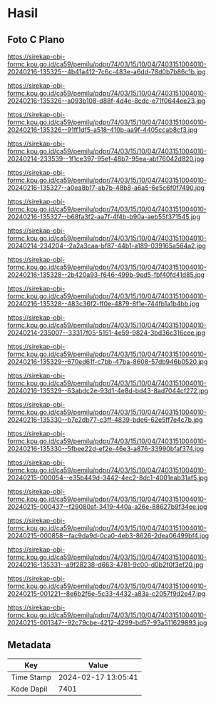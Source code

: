 # Hasil

## Foto C Plano

https://sirekap-obj-formc.kpu.go.id/ca59/pemilu/pdpr/74/03/15/10/04/7403151004010-20240216-135325--4b41a412-7c6c-483e-a6dd-78d0b7b86c1b.jpg

https://sirekap-obj-formc.kpu.go.id/ca59/pemilu/pdpr/74/03/15/10/04/7403151004010-20240216-135326--a093b108-d88f-4d4e-8cdc-e71f0644ee23.jpg

https://sirekap-obj-formc.kpu.go.id/ca59/pemilu/pdpr/74/03/15/10/04/7403151004010-20240216-135326--91ff1df5-a518-410b-aa9f-4405ccab8cf3.jpg

https://sirekap-obj-formc.kpu.go.id/ca59/pemilu/pdpr/74/03/15/10/04/7403151004010-20240214-233539--1f1ce397-95ef-48b7-95ea-abf76042d820.jpg

https://sirekap-obj-formc.kpu.go.id/ca59/pemilu/pdpr/74/03/15/10/04/7403151004010-20240216-135327--a0ea8b17-ab7b-48b8-a6a5-6e5c6f0f7490.jpg

https://sirekap-obj-formc.kpu.go.id/ca59/pemilu/pdpr/74/03/15/10/04/7403151004010-20240216-135327--b68fa3f2-aa7f-4f4b-b90a-aeb55f371545.jpg

https://sirekap-obj-formc.kpu.go.id/ca59/pemilu/pdpr/74/03/15/10/04/7403151004010-20240214-234204--2a2a3caa-bf87-44b1-a189-039165a564a2.jpg

https://sirekap-obj-formc.kpu.go.id/ca59/pemilu/pdpr/74/03/15/10/04/7403151004010-20240216-135328--2b420a93-f646-499b-9ed5-fbf40fd41d85.jpg

https://sirekap-obj-formc.kpu.go.id/ca59/pemilu/pdpr/74/03/15/10/04/7403151004010-20240216-135328--483c36f2-ff0e-4879-8f1e-744fb1a1b4bb.jpg

https://sirekap-obj-formc.kpu.go.id/ca59/pemilu/pdpr/74/03/15/10/04/7403151004010-20240214-235007--33317f05-5151-4e59-9824-3bd36c316cee.jpg

https://sirekap-obj-formc.kpu.go.id/ca59/pemilu/pdpr/74/03/15/10/04/7403151004010-20240216-135329--670ed61f-c7bb-47ba-8608-57db946b0520.jpg

https://sirekap-obj-formc.kpu.go.id/ca59/pemilu/pdpr/74/03/15/10/04/7403151004010-20240216-135329--63abdc2e-93d1-4e8d-bd43-8ad7044cf272.jpg

https://sirekap-obj-formc.kpu.go.id/ca59/pemilu/pdpr/74/03/15/10/04/7403151004010-20240216-135330--b7e2db77-c3ff-4839-bde6-62e5ff7e4c7b.jpg

https://sirekap-obj-formc.kpu.go.id/ca59/pemilu/pdpr/74/03/15/10/04/7403151004010-20240216-135330--5fbee22d-ef2e-46e3-a876-33990bfaf374.jpg

https://sirekap-obj-formc.kpu.go.id/ca59/pemilu/pdpr/74/03/15/10/04/7403151004010-20240215-000054--e35b449d-3442-4ec2-8dc1-4001eab31af5.jpg

https://sirekap-obj-formc.kpu.go.id/ca59/pemilu/pdpr/74/03/15/10/04/7403151004010-20240215-000437--f29080af-3419-440a-a26e-88627b9f34ee.jpg

https://sirekap-obj-formc.kpu.go.id/ca59/pemilu/pdpr/74/03/15/10/04/7403151004010-20240215-000858--fac9da9d-0ca0-4eb3-8626-2dea06499bf4.jpg

https://sirekap-obj-formc.kpu.go.id/ca59/pemilu/pdpr/74/03/15/10/04/7403151004010-20240216-135331--a9f28238-d663-4781-9c00-d0b2f0f3ef20.jpg

https://sirekap-obj-formc.kpu.go.id/ca59/pemilu/pdpr/74/03/15/10/04/7403151004010-20240215-001221--8e6b2f6e-5c33-4432-a83a-c2057f9d2e47.jpg

https://sirekap-obj-formc.kpu.go.id/ca59/pemilu/pdpr/74/03/15/10/04/7403151004010-20240215-001347--92c79cbe-4212-4299-bd57-93a511629893.jpg


## Metadata

| Key        | Value               |
| ---------- | ------------------- |
| Time Stamp | 2024-02-17 13:05:41 |
| Kode Dapil | 7401                |



